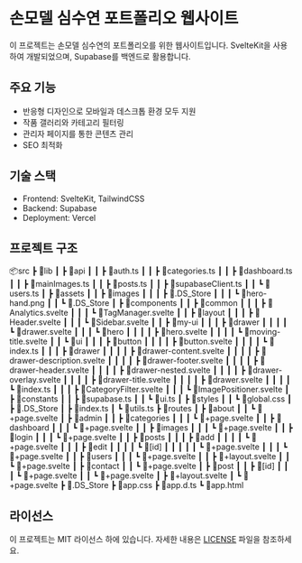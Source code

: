 # 손모델 심수연 포트폴리오 웹사이트

이 프로젝트는 손모델 심수연의 포트폴리오를 위한 웹사이트입니다. SvelteKit을 사용하여 개발되었으며, Supabase를 백엔드로 활용합니다.

## 주요 기능

- 반응형 디자인으로 모바일과 데스크톱 환경 모두 지원
- 작품 갤러리와 카테고리 필터링
- 관리자 페이지를 통한 콘텐츠 관리
- SEO 최적화

## 기술 스택

- Frontend: SvelteKit, TailwindCSS
- Backend: Supabase
- Deployment: Vercel

## 프로젝트 구조

📦src
 ┣ 📂lib
 ┃ ┣ 📂api
 ┃ ┃ ┣ 📜auth.ts
 ┃ ┃ ┣ 📜categories.ts
 ┃ ┃ ┣ 📜dashboard.ts
 ┃ ┃ ┣ 📜mainImages.ts
 ┃ ┃ ┣ 📜posts.ts
 ┃ ┃ ┣ 📜supabaseClient.ts
 ┃ ┃ ┗ 📜users.ts
 ┃ ┣ 📂assets
 ┃ ┃ ┣ 📂images
 ┃ ┃ ┃ ┣ 📜.DS_Store
 ┃ ┃ ┃ ┗ 📜hero-hand.png
 ┃ ┃ ┗ 📜.DS_Store
 ┃ ┣ 📂components
 ┃ ┃ ┣ 📂common
 ┃ ┃ ┃ ┣ 📜Analytics.svelte
 ┃ ┃ ┃ ┗ 📜TagManager.svelte
 ┃ ┃ ┣ 📂layout
 ┃ ┃ ┃ ┣ 📜Header.svelte
 ┃ ┃ ┃ ┗ 📜Sidebar.svelte
 ┃ ┃ ┣ 📂my-ui
 ┃ ┃ ┃ ┣ 📂drawer
 ┃ ┃ ┃ ┃ ┗ 📜drawer.svelte
 ┃ ┃ ┃ ┗ 📂hero
 ┃ ┃ ┃ ┃ ┣ 📜hero.svelte
 ┃ ┃ ┃ ┃ ┗ 📜moving-title.svelte
 ┃ ┃ ┗ 📂ui
 ┃ ┃ ┃ ┣ 📂button
 ┃ ┃ ┃ ┃ ┣ 📜button.svelte
 ┃ ┃ ┃ ┃ ┗ 📜index.ts
 ┃ ┃ ┃ ┣ 📂drawer
 ┃ ┃ ┃ ┃ ┣ 📜drawer-content.svelte
 ┃ ┃ ┃ ┃ ┣ 📜drawer-description.svelte
 ┃ ┃ ┃ ┃ ┣ 📜drawer-footer.svelte
 ┃ ┃ ┃ ┃ ┣ 📜drawer-header.svelte
 ┃ ┃ ┃ ┃ ┣ 📜drawer-nested.svelte
 ┃ ┃ ┃ ┃ ┣ 📜drawer-overlay.svelte
 ┃ ┃ ┃ ┃ ┣ 📜drawer-title.svelte
 ┃ ┃ ┃ ┃ ┣ 📜drawer.svelte
 ┃ ┃ ┃ ┃ ┗ 📜index.ts
 ┃ ┃ ┃ ┣ 📜CategoryFilter.svelte
 ┃ ┃ ┃ ┗ 📜ImagePositioner.svelte
 ┃ ┣ 📂constants
 ┃ ┃ ┣ 📜supabase.ts
 ┃ ┃ ┗ 📜ui.ts
 ┃ ┣ 📂styles
 ┃ ┃ ┗ 📜global.css
 ┃ ┣ 📜.DS_Store
 ┃ ┣ 📜index.ts
 ┃ ┗ 📜utils.ts
 ┣ 📂routes
 ┃ ┣ 📂about
 ┃ ┃ ┗ 📜+page.svelte
 ┃ ┣ 📂admin
 ┃ ┃ ┣ 📂categories
 ┃ ┃ ┃ ┗ 📜+page.svelte
 ┃ ┃ ┣ 📂dashboard
 ┃ ┃ ┃ ┗ 📜+page.svelte
 ┃ ┃ ┣ 📂images
 ┃ ┃ ┃ ┗ 📜+page.svelte
 ┃ ┃ ┣ 📂login
 ┃ ┃ ┃ ┗ 📜+page.svelte
 ┃ ┃ ┣ 📂posts
 ┃ ┃ ┃ ┣ 📂add
 ┃ ┃ ┃ ┃ ┗ 📜+page.svelte
 ┃ ┃ ┃ ┣ 📂edit
 ┃ ┃ ┃ ┃ ┗ 📂[id]
 ┃ ┃ ┃ ┃ ┃ ┗ 📜+page.svelte
 ┃ ┃ ┃ ┗ 📜+page.svelte
 ┃ ┃ ┣ 📂users
 ┃ ┃ ┃ ┗ 📜+page.svelte
 ┃ ┃ ┣ 📜+layout.svelte
 ┃ ┃ ┗ 📜+page.svelte
 ┃ ┣ 📂contact
 ┃ ┃ ┗ 📜+page.svelte
 ┃ ┣ 📂post
 ┃ ┃ ┣ 📂[id]
 ┃ ┃ ┃ ┗ 📜+page.svelte
 ┃ ┃ ┗ 📜+page.svelte
 ┃ ┣ 📜+layout.svelte
 ┃ ┗ 📜+page.svelte
 ┣ 📜.DS_Store
 ┣ 📜app.css
 ┣ 📜app.d.ts
 ┗ 📜app.html

## 라이선스

이 프로젝트는 MIT 라이선스 하에 있습니다. 자세한 내용은 [LICENSE](LICENSE) 파일을 참조하세요.
